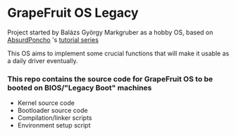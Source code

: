 # GrapeFruit OS Legacy

Project started by Balázs György Markgruber as a hobby OS, based on [AbsurdPoncho](https://github.com/AbsurdPoncho) 's [tutorial series](https://www.youtube.com/playlist?list=PLxN4E629pPnKKqYsNVXpmCza8l0Jb6l8-)

This OS aims to implement some crucial functions that will make it usable as a daily driver eventually.

### This repo contains the source code for GrapeFruit OS to be booted on BIOS/"Legacy Boot" machines

- Kernel source code
- Bootloader source code
- Compilation/linker scripts
- Environment setup script
